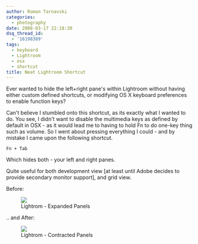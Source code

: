 ```yaml
---
author: Roman Tarnavski
categories:
  - photography
date: 2008-03-17 22:18:20
dsq_thread_id:
  - '16198389'
tags:
  - keyboard
  - Lightroom
  - osx
  - shortcut
title: Neat Lightroom Shortcut
---
```


Ever wanted to hide the left+right pane's within Lightroom without having either custom defined shortcuts, or modifying OS X keyboard preferences to enable function keys?

Can't believe I stumbled onto this shortcut, as its exactly what I wanted to do. You see, I didn't want to disable the multimedia keys as defined by default in OSX - as it would lead me to having to hold Fn to do one-key thing such as volume. So I went about pressing everything I could - and by mistake I came upon the following shortcut.

`Fn + Tab`

Which hides both - your left and right panes.

Quite useful for both development view [at least until Adobe decides to provide secondary monitor support], and grid view.

Before:

<figure>
  <img src="/images/2008/03/lightroom-contracted.jpg">
  <figcaption>Lightrom - Expanded Panels</figcaption>
</figure>

.. and After:

<figure>
  <img src="/images/2008/03/lightroom-expanded.jpg">
  <figcaption>Lightrom - Contracted Panels</figcaption>
</figure>
